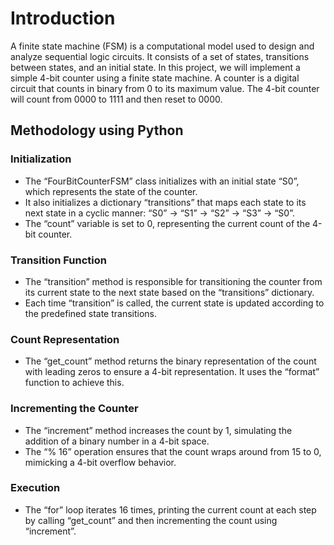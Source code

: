 # Introduction

A finite state machine (FSM) is a computational model used to design and analyze sequential logic circuits. It consists of a set of states, transitions between states, and an initial state. In this project, we will implement a simple 4-bit counter using a finite state machine. A counter is a digital circuit that counts in binary from 0 to its maximum value. The 4-bit counter will count from 0000 to 1111 and then reset to 0000.

## Methodology using Python

### Initialization

- The “FourBitCounterFSM” class initializes with an initial state “S0”, which represents the state of the counter.
- It also initializes a dictionary “transitions” that maps each state to its next state in a cyclic manner: “S0” -> “S1” -> “S2” -> “S3” -> “S0”.
- The “count” variable is set to 0, representing the current count of the 4-bit counter.

### Transition Function

- The “transition” method is responsible for transitioning the counter from its current state to the next state based on the “transitions” dictionary.
- Each time “transition” is called, the current state is updated according to the predefined state transitions.

### Count Representation

- The “get_count” method returns the binary representation of the count with leading zeros to ensure a 4-bit representation. It uses the “format” function to achieve this.

### Incrementing the Counter

- The “increment” method increases the count by 1, simulating the addition of a binary number in a 4-bit space.
- The “% 16” operation ensures that the count wraps around from 15 to 0, mimicking a 4-bit overflow behavior.

### Execution

- The “for” loop iterates 16 times, printing the current count at each step by calling “get_count” and then incrementing the count using “increment”.
